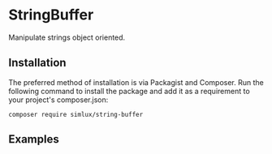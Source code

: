 # StringBuffer
Manipulate strings object oriented.

## Installation
The preferred method of installation is via Packagist and Composer. Run the following command to install the package and add it as a requirement to your project's composer.json:

```
composer require simlux/string-buffer
```

## Examples